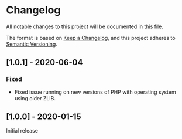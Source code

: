 # Changelog

All notable changes to this project will be documented in this file.

The format is based on [Keep a Changelog](https://keepachangelog.com/en/1.0.0/),
and this project adheres to [Semantic Versioning](https://semver.org/spec/v2.0.0.html).

## [1.0.1] - 2020-06-04

### Fixed
- Fixed issue running on new versions of PHP with operating system using older ZLIB.

## [1.0.0] - 2020-01-15

Initial release